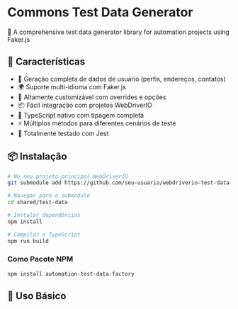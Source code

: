 # Commons Test Data Generator

🎲 A comprehensive test data generator library for automation projects using Faker.js

## 🚀 Características

- 👤 Geração completa de dados de usuário (perfis, endereços, contatos)
- 🌍 Suporte multi-idioma com Faker.js
- 🔧 Altamente customizável com overrides e opções
- 📦 Fácil integração com projetos WebDriverIO
- 🎯 TypeScript nativo com tipagem completa
- ⚡ Múltiplos métodos para diferentes cenários de teste
- 🧪 Totalmente testado com Jest

## 📦 Instalação

```bash
# No seu projeto principal WebDriverIO
git submodule add https://github.com/seu-usuario/webdriverio-test-data-generator.git shared/test-data

# Navegar para o submodule
cd shared/test-data

# Instalar dependências
npm install

# Compilar o TypeScript
npm run build
```

### Como Pacote NPM

```bash
npm install automation-test-data-factory
```

## 🎯 Uso Básico
